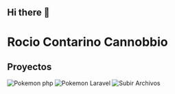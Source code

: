## Hi there 👋

# Rocio Contarino Cannobbio

## Proyectos
![Pokemon php](https://github.com/Rocioizv/TraditionalAppPokemon)
![Pokemon Laravel](https://github.com/Rocioizv/traditionalLaravelApp)
![Subir Archivos](https://github.com/Rocioizv/SubirImgApp)
<!--
**Rocioizv/Rocioizv** is a ✨ _special_ ✨ repository because its `README.md` (this file) appears on your GitHub profile.

Here are some ideas to get you started:

- 🔭 I’m currently working on ...
- 🌱 I’m currently learning ...
- 👯 I’m looking to collaborate on ...
- 🤔 I’m looking for help with ...
- 💬 Ask me about ...
- 📫 How to reach me: ...
- 😄 Pronouns: ...
- ⚡ Fun fact: ...
-->
